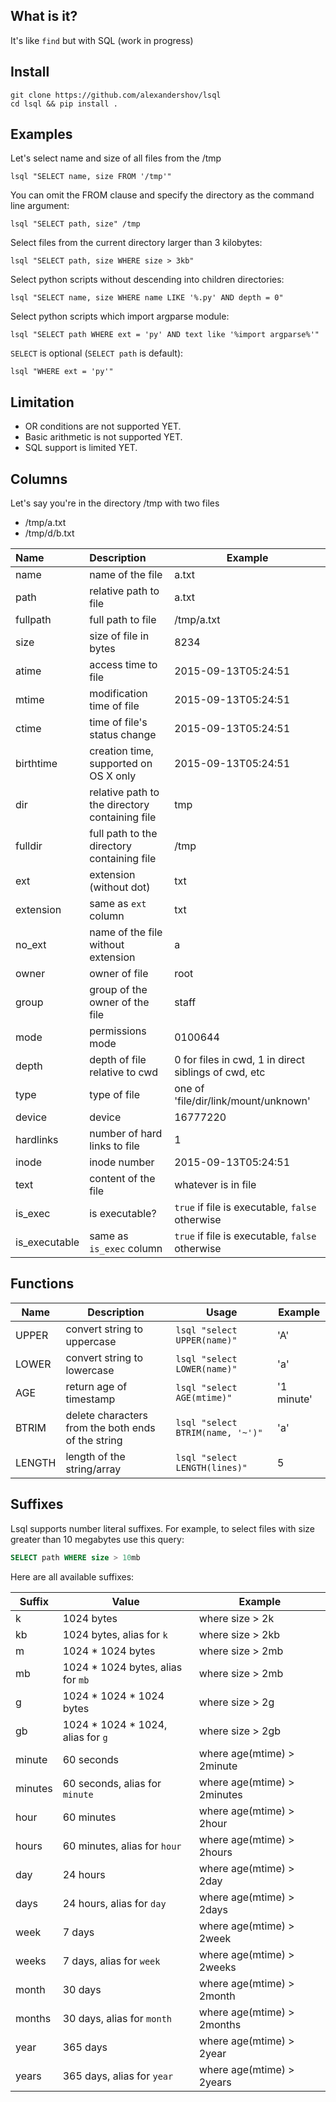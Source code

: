 ## What is it?
It's like `find` but with SQL (work in progress)

## Install
```shell
git clone https://github.com/alexandershov/lsql
cd lsql && pip install .
```

## Examples
Let's select name and size of all files from the /tmp
```shell
lsql "SELECT name, size FROM '/tmp'"
```

You can omit the FROM clause and specify the directory as the command line argument:
```shell
lsql "SELECT path, size" /tmp
```

Select files from the current directory larger than 3 kilobytes:
```shell
lsql "SELECT path, size WHERE size > 3kb"
```

Select python scripts without descending into children directories:
```shell
lsql "SELECT name, size WHERE name LIKE '%.py' AND depth = 0"
```

Select python scripts which import argparse module:
```shell
lsql "SELECT path WHERE ext = 'py' AND text like '%import argparse%'"
 ```
 
`SELECT` is optional (`SELECT path` is default):
```shell
lsql "WHERE ext = 'py'"
```
 
## Limitation
* OR conditions are not supported YET. 
* Basic arithmetic is not supported YET.
* SQL support is limited YET.
 
## Columns
Let's say you're in the directory /tmp with two files
* /tmp/a.txt
* /tmp/d/b.txt

| Name  | Description  | Example |
| :---- | :----------- | ----- |
| name | name of the file | a.txt |
| path | relative path to file | a.txt |
| fullpath | full path to file | /tmp/a.txt|
| size | size of file in bytes | 8234 |
| atime | access time to file | 2015-09-13T05:24:51 |
| mtime | modification time of file | 2015-09-13T05:24:51 |
| ctime | time of file's status change | 2015-09-13T05:24:51 |
| birthtime | creation time, supported on OS X only | 2015-09-13T05:24:51 |
| dir | relative path to the directory containing file| tmp |
| fulldir | full path to the directory containing file | /tmp |
| ext | extension (without dot) | txt |
| extension | same as `ext` column | txt |
| no_ext | name of the file without extension | a |
| owner | owner of file | root |
| group | group of the owner of the file | staff |
| mode | permissions mode | 0100644 |
| depth | depth of file relative to cwd | 0 for files in cwd, 1 in direct siblings of cwd, etc|
| type | type of file | one of 'file/dir/link/mount/unknown' |
| device | device | 16777220 |
| hardlinks | number of hard links to file | 1 |
| inode | inode number | 2015-09-13T05:24:51 |
| text | content of the file | whatever is in file |
| is_exec | is executable? | `true` if file is executable, `false` otherwise |
| is_executable | same as `is_exec` column | `true` if file is executable, `false` otherwise |

## Functions
| Name  | Description  | Usage | Example |
| ----  | -----------  | ----- | ------- |
| UPPER | convert string to uppercase | `lsql "select UPPER(name)"` | 'A' |
| LOWER | convert string to lowercase | `lsql "select LOWER(name)"` | 'a' |
| AGE | return age of timestamp | `lsql "select AGE(mtime)"` | '1 minute' |
| BTRIM | delete characters from the both ends of the string | `lsql "select BTRIM(name, '~')"` | 'a' |
| LENGTH | length of the string/array | `lsql "select LENGTH(lines)"` | 5 |


## Suffixes
Lsql supports number literal suffixes.
For example, to select files with size greater than 10 megabytes use this query: 
```sql
SELECT path WHERE size > 10mb
```

Here are all available suffixes:

| Suffix | Value | Example |
| ------ | ----- | ------- |
|k|1024 bytes|where size > 2k|
|kb|1024 bytes, alias for `k`|where size > 2kb|
|m|1024 * 1024 bytes|where size > 2mb|
|mb|1024 * 1024 bytes, alias for `mb`|where size > 2mb|
|g|1024 * 1024 * 1024 bytes|where size > 2g|
|gb|1024 * 1024 * 1024, alias for `g`|where size > 2gb|
|minute|60 seconds|where age(mtime) > 2minute|
|minutes|60 seconds, alias for `minute`|where age(mtime) > 2minutes|
|hour|60 minutes|where age(mtime) > 2hour|
|hours|60 minutes, alias for `hour`|where age(mtime) > 2hours|
|day|24 hours|where age(mtime) > 2day|
|days|24 hours, alias for `day`|where age(mtime) > 2days|
|week|7 days|where age(mtime) > 2week|
|weeks|7 days, alias for `week`|where age(mtime) > 2weeks|
|month|30 days|where age(mtime) > 2month|
|months|30 days, alias for `month`|where age(mtime) > 2months|
|year|365 days|where age(mtime) > 2year|
|years|365 days, alias for `year`|where age(mtime) > 2years|
